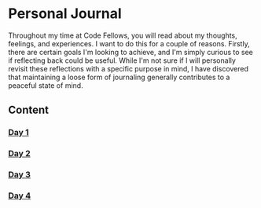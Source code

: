 # Personal Journal

Throughout my time at Code Fellows, you will read about my thoughts, feelings, and experiences. I want to do this for a couple of reasons. Firstly, there are certain goals I'm looking to achieve, and I'm simply curious to see if reflecting back could be useful. While I'm not sure if I will personally revisit these reflections with a specific purpose in mind, I have discovered that maintaining a loose form of journaling generally contributes to a peaceful state of mind.

## Content

### [Day 1](Day01/Day01.md)

### [Day 2](Day02/Day02.md)

### [Day 3](Day03/Day03.md)

### [Day 4](Day04/Day04.md)
